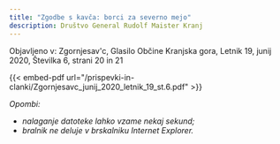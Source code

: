 ```yaml
---
title: "Zgodbe s kavča: borci za severno mejo"
description: Društvo General Rudolf Maister Kranj
---
```

Objavljeno v: Zgornjesav'c, Glasilo Občine Kranjska gora, Letnik 19, junij 2020, Številka 6, strani 20 in 21

{{< embed-pdf url="/prispevki-in-clanki/Zgornjesavc_junij_2020_letnik_19_st.6.pdf" >}}

*Opombi:*
- *nalaganje datoteke lahko vzame nekaj sekund;*
- *bralnik ne deluje v brskalniku Internet Explorer.*